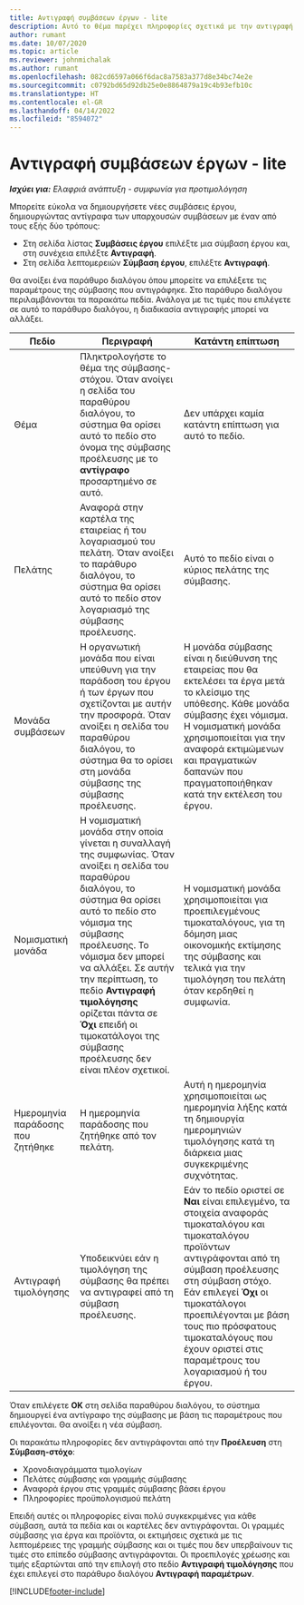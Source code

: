 ```yaml
---
title: Αντιγραφή συμβάσεων έργων - lite
description: Αυτό το θέμα παρέχει πληροφορίες σχετικά με την αντιγραφή συμβάσεων έργου στο Project Operations.
author: rumant
ms.date: 10/07/2020
ms.topic: article
ms.reviewer: johnmichalak
ms.author: rumant
ms.openlocfilehash: 082cd6597a066f6dac8a7583a377d8e34bc74e2e
ms.sourcegitcommit: c0792bd65d92db25e0e8864879a19c4b93efb10c
ms.translationtype: HT
ms.contentlocale: el-GR
ms.lasthandoff: 04/14/2022
ms.locfileid: "8594072"
---
```

# <a name="copy-project-contracts---lite"></a>Αντιγραφή συμβάσεων έργων - lite

_**Ισχύει για:** Ελαφριά ανάπτυξη - συμφωνία για προτιμολόγηση_

Μπορείτε εύκολα να δημιουργήσετε νέες συμβάσεις έργου, δημιουργώντας αντίγραφα των υπαρχουσών συμβάσεων με έναν από τους εξής δύο τρόπους: 

  - Στη σελίδα λίστας **Συμβάσεις έργου** επιλέξτε μια σύμβαση έργου και, στη συνέχεια επιλέξτε **Αντιγραφή**.
  - Στη σελίδα λεπτομερειών **Σύμβαση έργου**, επιλέξτε **Αντιγραφή**.

Θα ανοίξει ένα παράθυρο διαλόγου όπου μπορείτε να επιλέξετε τις παραμέτρους της σύμβασης που αντιγράφηκε. Στο παράθυρο διαλόγου περιλαμβάνονται τα παρακάτω πεδία. Ανάλογα με τις τιμές που επιλέγετε σε αυτό το παράθυρο διαλόγου, η διαδικασία αντιγραφής μπορεί να αλλάξει.

| **Πεδίο** | **Περιγραφή** | **Κατάντη επίπτωση** |
| --- | --- | --- |
| Θέμα | Πληκτρολογήστε το θέμα της σύμβασης-στόχου. Όταν ανοίγει η σελίδα του παραθύρου διαλόγου, το σύστημα θα ορίσει αυτό το πεδίο στο όνομα της σύμβασης προέλευσης με το **αντίγραφο** προσαρτημένο σε αυτό. | Δεν υπάρχει καμία κατάντη επίπτωση για αυτό το πεδίο. |
| Πελάτης | Αναφορά στην καρτέλα της εταιρείας ή του λογαριασμού του πελάτη. Όταν ανοίξει το παράθυρο διαλόγου, το σύστημα θα ορίσει αυτό το πεδίο στον λογαριασμό της σύμβασης προέλευσης. | Αυτό το πεδίο είναι ο κύριος πελάτης της σύμβασης. |
| Μονάδα συμβάσεων | Η οργανωτική μονάδα που είναι υπεύθυνη για την παράδοση του έργου ή των έργων που σχετίζονται με αυτήν την προσφορά. Όταν ανοίξει η σελίδα του παραθύρου διαλόγου, το σύστημα θα το ορίσει στη μονάδα σύμβασης της σύμβασης προέλευσης. | Η μονάδα σύμβασης είναι η διεύθυνση της εταιρείας που θα εκτελέσει τα έργα μετά το κλείσιμο της υπόθεσης. Κάθε μονάδα σύμβασης έχει νόμισμα. Η νομισματική μονάδα χρησιμοποιείται για την αναφορά εκτιμώμενων και πραγματικών δαπανών που πραγματοποιήθηκαν κατά την εκτέλεση του έργου. |
| Νομισματική μονάδα | Η νομισματική μονάδα στην οποία γίνεται η συναλλαγή της συμφωνίας. Όταν ανοίξει η σελίδα του παραθύρου διαλόγου, το σύστημα θα ορίσει αυτό το πεδίο στο νόμισμα της σύμβασης προέλευσης. Το νόμισμα δεν μπορεί να αλλάξει. Σε αυτήν την περίπτωση, το πεδίο **Αντιγραφή τιμολόγησης** ορίζεται πάντα σε **Όχι** επειδή οι τιμοκατάλογοι της σύμβασης προέλευσης δεν είναι πλέον σχετικοί. | Η νομισματική μονάδα χρησιμοποιείται για προεπιλεγμένους τιμοκαταλόγους, για τη δόμηση μιας οικονομικής εκτίμησης της σύμβασης και τελικά για την τιμολόγηση του πελάτη όταν κερδηθεί η συμφωνία. |
| Ημερομηνία παράδοσης που ζητήθηκε | Η ημερομηνία παράδοσης που ζητήθηκε από τον πελάτη. | Αυτή η ημερομηνία χρησιμοποιείται ως ημερομηνία λήξης κατά τη δημιουργία ημερομηνιών τιμολόγησης κατά τη διάρκεια μιας συγκεκριμένης συχνότητας. |
| Αντιγραφή τιμολόγησης | Υποδεικνύει εάν η τιμολόγηση της σύμβασης θα πρέπει να αντιγραφεί από τη σύμβαση προέλευσης. | Εάν το πεδίο οριστεί σε **Ναι** είναι επιλεγμένο, τα στοιχεία αναφοράς τιμοκαταλόγου και τιμοκαταλόγου προϊόντων αντιγράφονται από τη σύμβαση προέλευσης στη σύμβαση στόχο. Εάν επιλεγεί **Όχι** οι τιμοκατάλογοι προεπιλέγονται με βάση τους πιο πρόσφατους τιμοκαταλόγους που έχουν οριστεί στις παραμέτρους του λογαριασμού ή του έργου. |

Όταν επιλέγετε **OK** στη σελίδα παραθύρου διαλόγου, το σύστημα δημιουργεί ένα αντίγραφο της σύμβασης με βάση τις παραμέτρους που επιλέγονται. Θα ανοίξει η νέα σύμβαση.

Οι παρακάτω πληροφορίες δεν αντιγράφονται από την **Προέλευση** στη **Σύμβαση-στόχο**:

  - Χρονοδιαγράμματα τιμολογίων
  - Πελάτες σύμβασης και γραμμής σύμβασης
  - Αναφορά έργου στις γραμμές σύμβασης βάσει έργου
  - Πληροφορίες προϋπολογισμού πελάτη

Επειδή αυτές οι πληροφορίες είναι πολύ συγκεκριμένες για κάθε σύμβαση, αυτά τα πεδία και οι καρτέλες δεν αντιγράφονται. Οι γραμμές σύμβασης για έργα και προϊόντα, οι εκτιμήσεις σχετικά με τις λεπτομέρειες της γραμμής σύμβασης και οι τιμές που δεν υπερβαίνουν τις τιμές στο επίπεδο σύμβασης αντιγράφονται. Οι προεπιλογές χρέωσης και τιμής εξαρτώνται από την επιλογή στο πεδίο **Αντιγραφή τιμολόγησης** που έχει επιλεγεί στο παράθυρο διαλόγου **Αντιγραφή παραμέτρων**.


[!INCLUDE[footer-include](../../includes/footer-banner.md)]